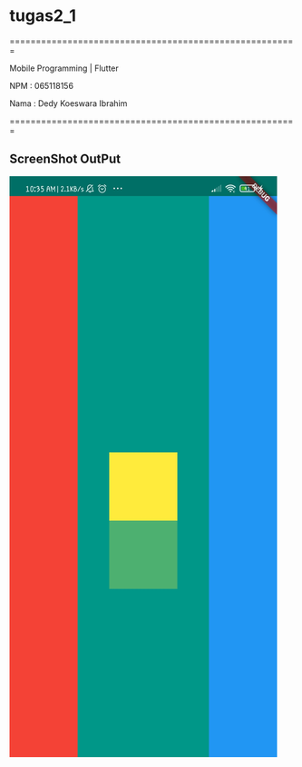 # tugas2_1

=======================================================

Mobile Programming | Flutter

NPM : 065118156

Nama : Dedy Koeswara Ibrahim

=======================================================

## ScreenShot OutPut 
![Screenshoot](https://github.com/dedykoeswara/mobprog-tugas2.1/blob/eda72b9d4853b2e5de2bcc24268e197c26f3381c/screenshot/ss-1.jpg "Screenshoot")

